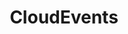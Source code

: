 ---
codehost: https://github.com/https://github.com/cloudevents/spec
logohandle: cloudeventsio
sort: cloudevents
title: CloudEvents
website: https://cloudevents.io/
---